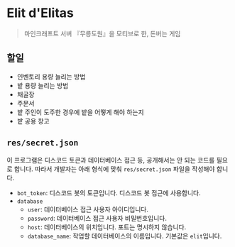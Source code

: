 # Elit d'Elitas

> 마인크래프트 서버 『무릉도원』을 모티브로 한, 돈버는 게임

## 할일

* 인벤토리 용량 늘리는 방법
* 밭 용량 늘리는 방법
* 채굴장
* 주문서
* 밭 주인이 도주한 경우에 밭을 어떻게 해야 하는지
* 밭 공용 창고

## `res/secret.json`

이 프로그램은 디스코드 토큰과 데이터베이스 접근 등, 
공개해서는 안 되는 코드를 필요로 합니다. 따라서 개발자는 아래 형식에 맞춰
`res/secret.json` 파일을 작성해야 합니다.

* `bot_token`: 디스코드 봇의 토큰입니다. 디스코드 봇 접근에 사용합니다.
* `database`
  * `user`: 데이터베이스 접근 사용자 아이디입니다.
  * `password`: 데이터베이스 접근 사용자 비밀번호입니다.
  * `host`: 데이터베이스의 위치입니다. 포트는 명시하지 않습니다.
  * `database_name`: 작업할 데이터베이스의 이름입니다. 기본값은 `elit`입니다.